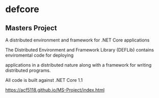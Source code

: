# defcore
## Masters Project
A distributed environment and framework for .NET Core applications

The Distributed Environment and Framework Library (DEFLib) contains enviromental code for deploying

applications in a distributed nature along with a framework for writing distributed programs.

All code is built against .NET Core 1.1

https://acf5118.github.io/MS-Project/index.html
